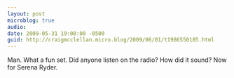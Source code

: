 ```yaml
---
layout: post
microblog: true
audio: 
date: 2009-05-31 19:00:00 -0500
guid: http://craigmcclellan.micro.blog/2009/06/01/t1986550185.html
---
```

Man. What a fun set. Did anyone listen on the radio? How did it sound? Now for Serena Ryder.
